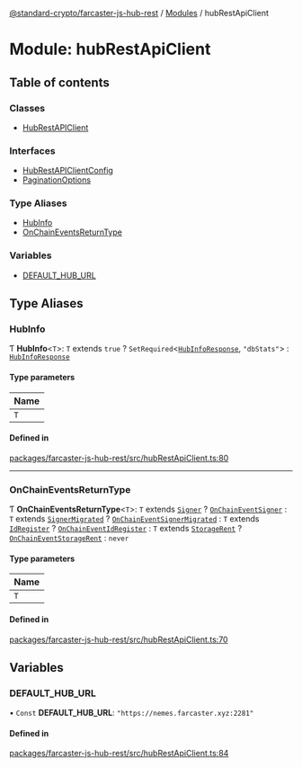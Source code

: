 [@standard-crypto/farcaster-js-hub-rest](../README.md) / [Modules](../modules.md) / hubRestApiClient

# Module: hubRestApiClient

## Table of contents

### Classes

- [HubRestAPIClient](../classes/hubRestApiClient.HubRestAPIClient.md)

### Interfaces

- [HubRestAPIClientConfig](../interfaces/hubRestApiClient.HubRestAPIClientConfig.md)
- [PaginationOptions](../interfaces/hubRestApiClient.PaginationOptions.md)

### Type Aliases

- [HubInfo](hubRestApiClient.md#hubinfo)
- [OnChainEventsReturnType](hubRestApiClient.md#onchaineventsreturntype)

### Variables

- [DEFAULT\_HUB\_URL](hubRestApiClient.md#default_hub_url)

## Type Aliases

### HubInfo

Ƭ **HubInfo**\<`T`\>: `T` extends ``true`` ? `SetRequired`\<[`HubInfoResponse`](../interfaces/openapi.HubInfoResponse.md), ``"dbStats"``\> : [`HubInfoResponse`](../interfaces/openapi.HubInfoResponse.md)

#### Type parameters

| Name |
| :------ |
| `T` |

#### Defined in

[packages/farcaster-js-hub-rest/src/hubRestApiClient.ts:80](https://github.com/standard-crypto/farcaster-js/blob/main/packages/farcaster-js-hub-rest/src/hubRestApiClient.ts#L80)

___

### OnChainEventsReturnType

Ƭ **OnChainEventsReturnType**\<`T`\>: `T` extends [`Signer`](../enums/openapi.OnChainEventType.md#signer) ? [`OnChainEventSigner`](openapi.md#onchaineventsigner) : `T` extends [`SignerMigrated`](../enums/openapi.OnChainEventType.md#signermigrated) ? [`OnChainEventSignerMigrated`](openapi.md#onchaineventsignermigrated) : `T` extends [`IdRegister`](../enums/openapi.OnChainEventType.md#idregister) ? [`OnChainEventIdRegister`](openapi.md#onchaineventidregister) : `T` extends [`StorageRent`](../enums/openapi.OnChainEventType.md#storagerent) ? [`OnChainEventStorageRent`](openapi.md#onchaineventstoragerent) : `never`

#### Type parameters

| Name |
| :------ |
| `T` |

#### Defined in

[packages/farcaster-js-hub-rest/src/hubRestApiClient.ts:70](https://github.com/standard-crypto/farcaster-js/blob/main/packages/farcaster-js-hub-rest/src/hubRestApiClient.ts#L70)

## Variables

### DEFAULT\_HUB\_URL

• `Const` **DEFAULT\_HUB\_URL**: ``"https://nemes.farcaster.xyz:2281"``

#### Defined in

[packages/farcaster-js-hub-rest/src/hubRestApiClient.ts:84](https://github.com/standard-crypto/farcaster-js/blob/main/packages/farcaster-js-hub-rest/src/hubRestApiClient.ts#L84)
